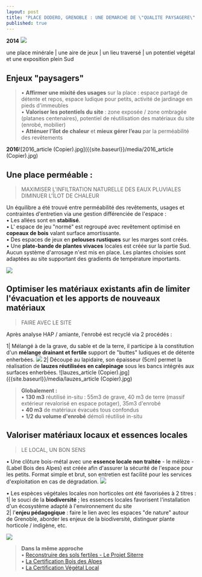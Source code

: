 ```yaml
---
layout: post
title: "PLACE DODERO, GRENOBLE : UNE DEMARCHE DE \"QUALITE PAYSAGERE\" ?"
published: true
---
```

**2014**
![]({{site.baseurl}}/media/pano_dod2014%20(Copier).jpg)

une place minérale | une aire de jeux | un lieu traversé | un potentiel végétal et une exposition plein Sud

## Enjeux "paysagers" 
> • **Affirmer une mixité des usages** sur la place : espace partagé de détente et repos, espace ludique pour petits, activité de jardinage en pieds d'immeubles  
• **Valoriser les potentiels du site** : zone exposée / zone ombragée (platanes centenaires), potentiel de réutilisation des matériaux du site (enrobé, mobilier)  
• **Atténuer l’îlot de chaleur** et **mieux gérer l’eau** par la perméabilité des revêtements

**2016**![2016_article (Copier).jpg]({{site.baseurl}}/media/2016_article (Copier).jpg)


## Une place perméable :  
> MAXIMISER L'INFILTRATION NATURELLE DES EAUX PLUVIALES  
DIMINUER L'ÎLOT DE CHALEUR

Un équilibre a été trouvé entre perméabilité des revêtements, usages et contraintes d'entretien via une gestion différenciée de l'espace :  
• Les allées sont en **stabilisé**.  
• L' espace de jeu "normé" est regroupé avec revêtement optimisé en **copeaux de bois** valant surface amortissante.  
• Des espaces de jeux en **pelouses rustiques** sur les marges sont créés.  
• Une **plate-bande de plantes vivaces** locales est créée sur la partie Sud.  
Aucun système d'arrosage n'est mis en place. Les plantes choisies sont adaptées au site supportant des gradients de température importants.

![]({{site.baseurl}}/media/ambiances_article%20(Copier).jpg)


## Optimiser les matériaux existants afin de limiter l'évacuation et les apports de nouveaux matériaux 
> FAIRE AVEC LE SITE  

Après analyse HAP / amiante, l'enrobé est recyclé via 2 procédés :  

1| Mélangé à de la grave, du sable et de la terre, il participe à la constitution d'un **mélange drainant et fertile** support de "buttes" ludiques et de détente enherbées.
![]({{site.baseurl}}/media/buttes_article%20(Copier).jpg)
2| Découpé au lapidaire, son épaisseur (5cm) permet la réalisation de **lauzes réutilisées en calepinage** sous les bancs intégrés aux surfaces enherbées. 
![lauzes_article (Copier).jpg]({{site.baseurl}}/media/lauzes_article (Copier).jpg)


> **Globalement :**   
• **130 m3** réutilisé in-situ :
55m3 de grave, 40 m3 de terre (massif extérieur revalorisé en espace potager), 35m3 d'enrobé  
• **40 m3** de matériaux évacués tous confondus  
• **1/2 du volume d'enrobé** démoli réutilisé in-situ

## Valoriser matériaux locaux et essences locales
> LE LOCAL, UN BON SENS  

• Une clôture bois-métal avec une **essence locale non traitée** - le mélèze - (Label Bois des Alpes) est créée afin d'assurer la sécurité de l'espace pour les petits. Format simple et brut, son entretien est facilité pour les services d'exploitation en cas de dégradation.
![]({{site.baseurl}}/media/cloture_article%20(Copier).jpg)

• Les espèces végétales locales non horticoles ont été favorisées à 2 titres :  
1| le souci de la **biodiversité** ; les essences locales favorisent l'installation d'un écosystème adapté à l'environnement du site  
2| l'**enjeu pédagogique** : faire le lien avec les espaces "de nature" autour de Grenoble, aborder les enjeux de la biodiversité, distinguer plante horticole / indigène, etc.


![]({{site.baseurl}}/media/pano_dod2016%20(Copier).jpg)

> **Dans la même approche**  
• [Reconstruire des sols fertiles - Le Projet Siterre](http://www.plante-et-cite.fr/projet/fiche/3/siterre_construction_de_sols_fert)  
• [La Certification Bois des Alpes](http://boisdesalpes.net/)  
• [La Certification Végétal Local](http://www.fcbn.fr/vegetal-local-vraies-messicoles)
